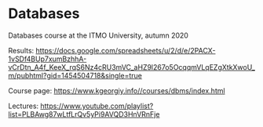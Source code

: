 # Databases
Databases course at the ITMO University, autumn 2020

Results: https://docs.google.com/spreadsheets/u/2/d/e/2PACX-1vSDf4BUp7xumBzhhA-vCrDtn_A4f_KeeX_rqS6Nz4cRU3mVC_aHZ9l267o5OcqqmVLqEZgXtkXwoU_m/pubhtml?gid=1454504718&single=true

Course page: https://www.kgeorgiy.info//courses/dbms/index.html

Lectures: https://www.youtube.com/playlist?list=PLBAwg87wLtfLrQv5yPi9AVQD3HnVRnFje
